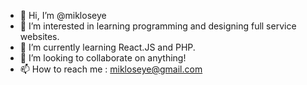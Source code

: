 - 👋 Hi, I’m @mikloseye
- 👀 I’m interested in learning programming and designing full service websites. 
- 🌱 I’m currently learning React.JS and PHP.
- 💞️ I’m looking to collaborate on anything!
- 📫 How to reach me : mikloseye@gmail.com

<!---
mikloseye/mikloseye is a ✨ special ✨ repository because its `README.md` (this file) appears on your GitHub profile.
You can click the Preview link to take a look at your changes.
--->
